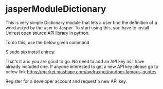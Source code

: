 # jasperModuleDictionary

This is very simple Dictionary module that lets a user find the definition of a word asked by the user to Jasper.
To start using this, you have to install Unirest open source API library in python.

To do this, use the below given command

$ sudo pip install unirest

That's it and you are good to go.
No need to add an API key as I have already included one.
If anyone interested to get a new API key please go to below link
https://market.mashape.com/andruxnet/random-famous-quotes

Register for a developer account and request a new API key.
